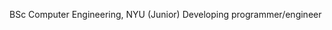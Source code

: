 BSc Computer Engineering, NYU (Junior)
Developing programmer/engineer

<!---
p0rtell0/p0rtell0 is a ✨ special ✨ repository because its `README.md` (this file) appears on your GitHub profile.
You can click the Preview link to take a look at your changes.
--->
